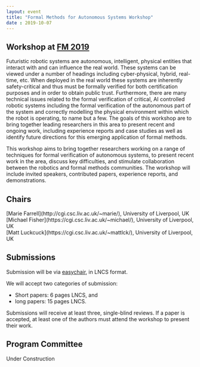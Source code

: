 ```yaml
---
layout: event
title: "Formal Methods for Autonomous Systems Workshop"
date : 2019-10-07
---
```


## Workshop at [FM 2019](http://formalmethods2019.inesctec.pt/)

Futuristic robotic systems are autonomous, intelligent, physical entities that interact with and can
influence the real world. These systems can be viewed under a number of headings including cyber-physical, hybrid,
real-time, etc. When deployed in the real world these systems are inherently safety-critical and thus must be formally verified
for both certification purposes and in order to obtain public trust. Furthermore, there are many technical issues related
to the formal verification of critical, AI controlled robotic systems including the formal verification of the autonomous part
of the system and correctly modelling the physical environment within which the robot is operating, to name but a few.
The goals of this workshop are to bring together leading researchers in this area to present recent and ongoing work, including
experience reports and case studies as well as identify future directions for this emerging application of formal methods.

This workshop aims to bring together researchers working on a range of techniques for formal verification of autonomous systems, to present recent work in the area, discuss key difficulties, and stimulate collaboration between the robotics and formal methods communities. The workshop will include invited speakers, contributed papers, experience reports, and demonstrations.

## Chairs

<article class="row">
  <section class="columns large-4" markdown="1">
 [Marie Farrell](http://cgi.csc.liv.ac.uk/~marie/), University of Liverpool, UK
</section>
  <section class="columns large-4" markdown="1">
  [Michael Fisher](https://cgi.csc.liv.ac.uk/~michael/), University of Liverpool, UK 
</section>
  <section class="columns large-4" markdown="1">
  [Matt Luckcuck](https://cgi.csc.liv.ac.uk/~mattlck/), University of Liverpool, UK
</section>
</article>

## Submissions

Submission will be via [easychair](https://easychair.org/conferences/?conf=fmas2019), in LNCS format.

We will accept two categories of submission:
* Short papers: 6 pages LNCS, and
* long papers: 15 pages LNCS.

Submissions will receive at least three, single-blind reviews. If a paper is accepted, at least one of the authors must attend the workshop to present their work.


## Program Committee

Under Construction
